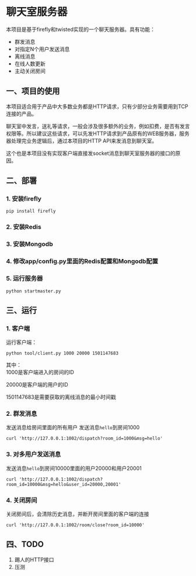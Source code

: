 # 聊天室服务器
本项目是基于firefly和twisted实现的一个聊天服务器。具有功能：
* 群发消息
* 对指定N个用户发送消息
* 离线消息
* 在线人数更新
* 主动关闭房间

## 一、项目的使用

本项目适合用于产品中大多数业务都是HTTP请求，只有少部分业务需要用到TCP连接的产品。

聊天室中发言，送礼等请求，一般会涉及很多额外的业务，例如扣费，是否有发言权限等。所以建议这些请求，可以先发HTTP请求到产品原有的WEB服务器，服务器处理完业务逻辑后，通过本项目的HTTP API来发消息到聊天室。

这个也是本项目没有实现客户端直接发socket消息到聊天室服务器的接口的原因。


## 二、部署
### 1. 安装firefly
    pip install firefly
### 2. 安装Redis
### 3. 安装Mongodb
### 4. 修改app/config.py里面的Redis配置和Mongodb配置
### 5. 运行服务器
    python startmaster.py

## 三、运行
### 1. 客户端
运行客户端：

    python tool/client.py 1000 20000 1501147683
其中：  
1000是客户端进入的房间的ID  

20000是客户端的用户的ID  

1501147683是需要获取的离线消息的最小时间戳  

### 2. 群发消息
发送消息给房间里面的所有用户
发送消息`hello`到房间1000

    curl 'http://127.0.0.1:1002/dispatch?room_id=1000&msg=hello'

### 3. 对多用户发送消息
发送消息`hello`到房间10000里面的用户20000和用户20001

    curl 'http://127.0.0.1:1002/dispatch?room_id=10000&msg=hello&user_id=20000,20001'

### 4. 关闭房间
关闭房间后，会清除历史消息，并断开房间里面的客户端的连接

    curl 'http://127.0.0.1:1002/room/close?room_id=10000'


## 四、TODO
1. 踢人的HTTP接口
2. 压测
